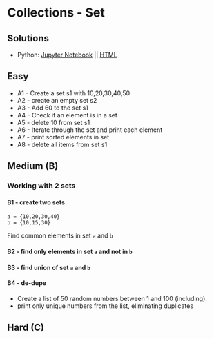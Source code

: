 <link rel='stylesheet' href='assets/css/main.css'/>

# Collections - Set

## Solutions
* Python: [Jupyter Notebook](answers/python/collections-set-solution.ipynb)  || [HTML](answers/python/collections-set-solution.html)

## Easy

* A1 - Create a set s1 with 10,20,30,40,50
* A2 - create an empty set s2
* A3 - Add 60 to the set s1
* A4 - Check if an element is in a set
* A5 - delete 10 from set s1
* A6 - Iterate through the set and print each element
* A7 - print sorted elements in set
* A8 - delete all items from set s1

## Medium (B)

### Working with 2 sets

#### B1 - create two sets
```
a = {10,20,30,40}
b = {10,15,30}
```
Find common elements in set `a` and `b`

#### B2 - find only elements in set `a` and not in `b`

#### B3 - find union of set `a` and `b`

#### B4 - de-dupe
- Create a list of 50 random numbers between 1 and 100 (including).  
- print only unique numbers from the list, eliminating duplicates

## Hard (C)
